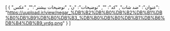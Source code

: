 [
  {
    "عنوان": "ضد شات",
    "کد": "",
    "توضیحات": "ن",
    "توضیحات بیشتر":"",
    "عکس": "https://uupload.ir/view/negar_%DB%B2%DB%B0%DB%B2%DB%B1%DB%B0%DB%B9%DB%B0%DB%B3_%DB%B0%DB%B0%DB%B1%DB%B6%DB%B4%DB%B9_yrdg.png"
  }
]
